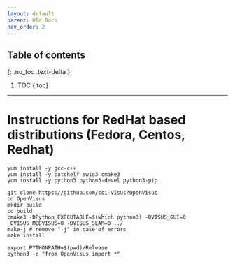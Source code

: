 ```yaml
---
layout: default
parent: Old Docs
nav_order: 2
---
```


## Table of contents
{: .no_toc .text-delta }

1. TOC
{:toc}

---

# Instructions for RedHat based distributions (Fedora, Centos, Redhat)

```
yum install -y gcc-c++
yum install -y patchelf swig3 cmake3
yum install -y python3 python3-devel python3-pip

git clone https://github.com/sci-visus/OpenVisus
cd OpenVisus
mkdir build 
cd build
cmake3 -DPython_EXECUTABLE=$(which python3) -DVISUS_GUI=0 _DVISUS_MODVISUS=0 -DVISUS_SLAM=0 ../
make-j # remove "-j" in case of errors
make install

export PYTHONPATH=$(pwd)/Release 
python3 -c "from OpenVisus import *"
```

